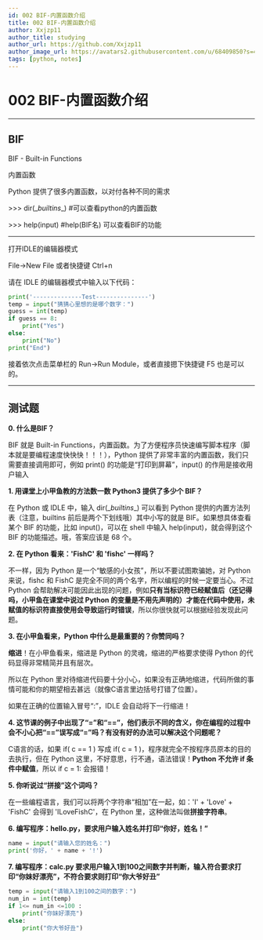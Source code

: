 ```yaml
---
id: 002 BIF-内置函数介绍
title: 002 BIF-内置函数介绍
author: Xxjzp11
author_title: studying
author_url: https://github.com/Xxjzp11
author_image_url: https://avatars2.githubusercontent.com/u/68409850?s=460&u=144d3c818e76fe4b88687db84279fad48b198818&v=4
tags: [python, notes]
---
```


# 002 BIF-内置函数介绍

<!--truncate-->

----------------

## BIF

BIF - Built-in Functions

内置函数

Python 提供了很多内置函数，以对付各种不同的需求

\>>> dir(\__builtins__)    #可以查看python的内置函数

\>>> help(input)    #help(BIF名) 可以查看BIF的功能

-------------

打开IDLE的编辑器模式

File->New File 或者快捷键 Ctrl+n



请在 IDLE 的编辑器模式中输入以下代码：

```python
print('--------------Test---------------')
temp = input("猜猜心里想的是哪个数字：")
guess = int(temp)
if guess == 8:
    print("Yes")
else:
    print("No")
print("End")
```

接着依次点击菜单栏的 Run->Run Module，或者直接摁下快捷键 F5 也是可以的。

-------------------

## 测试题

**0. 什么是BIF？**

BIF 就是 Built-in Functions，内置函数。为了方便程序员快速编写脚本程序（脚本就是要编程速度快快快！！！），Python 提供了非常丰富的内置函数，我们只需要直接调用即可，例如 print() 的功能是“打印到屏幕”，input() 的作用是接收用户输入



**1. 用课堂上小甲鱼教的方法数一数 Python3 提供了多少个 BIF？**

在 Python 或 IDLE 中，输入 dir(\__builtins__) 可以看到 Python 提供的内置方法列表（注意，builtins 前后是两个下划线哦）其中小写的就是 BIF。如果想具体查看某个 BIF 的功能，比如 input()，可以在 shell 中输入 help(input)，就会得到这个 BIF 的功能描述。哦，答案应该是 68 个。



**2. 在 Python 看来：'FishC' 和 'fishc' 一样吗？**

不一样，因为 Python 是一个“敏感的小女孩”，所以不要试图欺骗她，对 Python 来说，fishc 和 FishC 是完全不同的两个名字，所以编程的时候一定要当心。不过 Python 会帮助解决可能因此出现的问题，例如**只有当标识符已经赋值后（还记得吗，小甲鱼在课堂中说过 Python 的变量是不用先声明的）才能在代码中使用，未赋值的标识符直接使用会导致运行时错误**，所以你很快就可以根据经验发现此问题。



**3. 在小甲鱼看来，Python 中什么是最重要的？你赞同吗？**

**缩进**！在小甲鱼看来，缩进是 Python 的灵魂，缩进的严格要求使得 Python 的代码显得非常精简并且有层次。

所以在 Python 里对待缩进代码要十分小心，如果没有正确地缩进，代码所做的事情可能和你的期望相去甚远（就像C语言里边括号打错了位置）。

如果在正确的位置输入冒号“:”，IDLE 会自动将下一行缩进！



**4. 这节课的例子中出现了“=”和“==”，他们表示不同的含义，你在编程的过程中会不小心把“==”误写成“=”吗？有没有好的办法可以解决这个问题呢？**

C语言的话，如果 if( c == 1 ) 写成 if( c = 1 )，程序就完全不按程序员原本的目的去执行，但在 Python 这里，不好意思，行不通，语法错误！**Python 不允许 if 条件中赋值**，所以 if c = 1: 会报错！



**5. 你听说过“拼接”这个词吗？**

在一些编程语言，我们可以将两个字符串“相加”在一起，如：'I' + 'Love' + 'FishC' 会得到 'ILoveFishC'，在 Python 里，这种做法叫做**拼接字符串**。



**6. 编写程序：hello.py，要求用户输入姓名并打印“你好，姓名！”**

```python
name = input("请输入您的姓名：")
print('你好，' + name + '!')
```



**7. 编写程序：calc.py 要求用户输入1到100之间数字并判断，输入符合要求打印“你妹好漂亮”，不符合要求则打印“你大爷好丑”**

```python
temp = input("请输入1到100之间的数字：")
num_in = int(temp)
if 1<= num_in <=100 :
    print("你妹好漂亮")
else:
    print("你大爷好丑")
```

